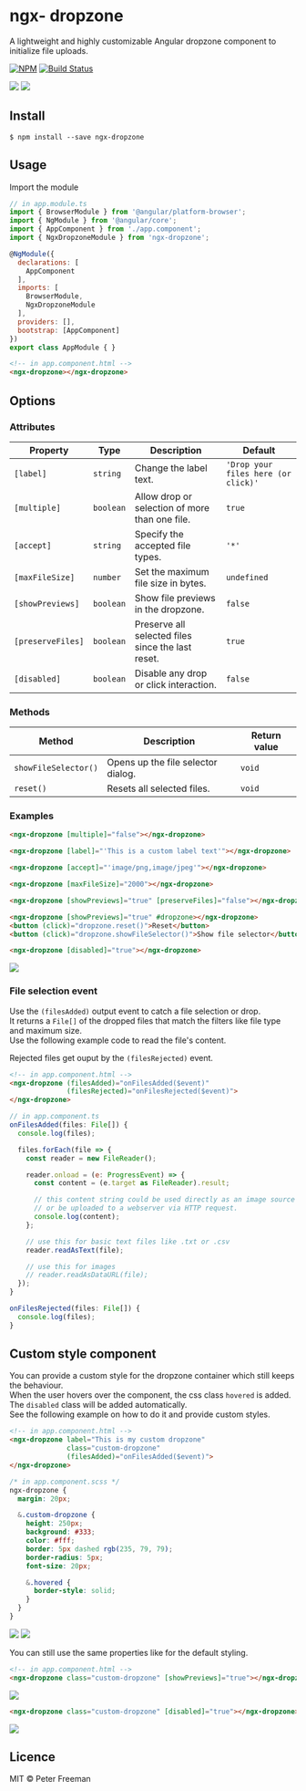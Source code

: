 # ngx- dropzone

A lightweight and highly customizable Angular dropzone component to initialize file uploads.

[![NPM](https://img.shields.io/npm/v/ngx-dropzone.svg)](https://www.npmjs.com/package/ngx-dropzone) [![Build Status](https://travis-ci.com/peterfreeman/ngx-dropzone.svg?branch=master)](https://travis-ci.com/peterfreeman/ngx-dropzone)

<img src="_images/default.png">

<img src="_images/default_hovered.png">

## Install

```
$ npm install --save ngx-dropzone
```

## Usage

Import the module

```js
// in app.module.ts
import { BrowserModule } from '@angular/platform-browser';
import { NgModule } from '@angular/core';
import { AppComponent } from './app.component';
import { NgxDropzoneModule } from 'ngx-dropzone';

@NgModule({
  declarations: [
    AppComponent
  ],
  imports: [
    BrowserModule,
    NgxDropzoneModule
  ],
  providers: [],
  bootstrap: [AppComponent]
})
export class AppModule { }
```

```html
<!-- in app.component.html -->
<ngx-dropzone></ngx-dropzone>
```

## Options

### Attributes

| Property |   Type  | Description | Default  |
|--------------|-------|------------------------------------------------|---------|
| `[label]`    | `string`  | Change the label text.   | `'Drop your files here (or click)'` |
| `[multiple]` | `boolean` | Allow drop or selection of more than one file. | `true` |
| `[accept]`    | `string`  | Specify the accepted file types.   | `'*'` |
| `[maxFileSize]`    | `number`  | Set the maximum file size in bytes.   | `undefined` |
| `[showPreviews]`    | `boolean`  | Show file previews in the dropzone.   | `false` |
| `[preserveFiles]`    | `boolean`  | Preserve all selected files since the last reset.   | `true` |
| `[disabled]`    | `boolean`  | Disable any drop or click interaction.   | `false` |

### Methods

| Method |  Description | Return value  |
|--------------|-----------------------------------------------|---------|
| `showFileSelector()`    | Opens up the file selector dialog.   | `void` |
| `reset()`    | Resets all selected files.   | `void` |

### Examples

```html
<ngx-dropzone [multiple]="false"></ngx-dropzone>
```

```html
<ngx-dropzone [label]="'This is a custom label text'"></ngx-dropzone>
```

```html
<ngx-dropzone [accept]="'image/png,image/jpeg'"></ngx-dropzone>
```

```html
<ngx-dropzone [maxFileSize]="2000"></ngx-dropzone>
```

```html
<ngx-dropzone [showPreviews]="true" [preserveFiles]="false"></ngx-dropzone>
```

```html
<ngx-dropzone [showPreviews]="true" #dropzone></ngx-dropzone>
<button (click)="dropzone.reset()">Reset</button>
<button (click)="dropzone.showFileSelector()">Show file selector</button>
```

```html
<ngx-dropzone [disabled]="true"></ngx-dropzone>
```

<img src="_images/default_disabled.png">

### File selection event

Use the `(filesAdded)` output event to catch a file selection or drop.\
It returns a `File[]` of the dropped files that match the filters like file type and maximum size.\
Use the following example code to read the file's content.

Rejected files get ouput by the `(filesRejected)` event.

```html
<!-- in app.component.html -->
<ngx-dropzone (filesAdded)="onFilesAdded($event)"
              (filesRejected)="onFilesRejected($event)">
</ngx-dropzone>
```

```js
// in app.component.ts
onFilesAdded(files: File[]) {
  console.log(files);

  files.forEach(file => {
    const reader = new FileReader();

    reader.onload = (e: ProgressEvent) => {
      const content = (e.target as FileReader).result;

      // this content string could be used directly as an image source
      // or be uploaded to a webserver via HTTP request.
      console.log(content);
    };

    // use this for basic text files like .txt or .csv
    reader.readAsText(file);

    // use this for images
    // reader.readAsDataURL(file);
  });
}

onFilesRejected(files: File[]) {
  console.log(files);
}
```

## Custom style component

You can provide a custom style for the dropzone container which still keeps the behaviour.\
When the user hovers over the component, the css class `hovered` is added. The `disabled` class will be added automatically.\
See the following example on how to do it and provide custom styles.

```html
<!-- in app.component.html -->
<ngx-dropzone label="This is my custom dropzone"
              class="custom-dropzone"
              (filesAdded)="onFilesAdded($event)">
</ngx-dropzone>
```

```scss
/* in app.component.scss */
ngx-dropzone {
  margin: 20px;

  &.custom-dropzone {
    height: 250px;
    background: #333;
    color: #fff;
    border: 5px dashed rgb(235, 79, 79);
    border-radius: 5px;
    font-size: 20px;

    &.hovered {
      border-style: solid;
    }
  }
}
```

<img src="_images/custom.png">

<img src="_images/custom_hovered.png">


You can still use the same properties like for the default styling.

```html
<!-- in app.component.html -->
<ngx-dropzone class="custom-dropzone" [showPreviews]="true"></ngx-dropzone>
```

<img src="_images/custom_preview.png">

```html
<ngx-dropzone class="custom-dropzone" [disabled]="true"></ngx-dropzone>
```

<img src="_images/custom_disabled.png">


## Licence

MIT © Peter Freeman
